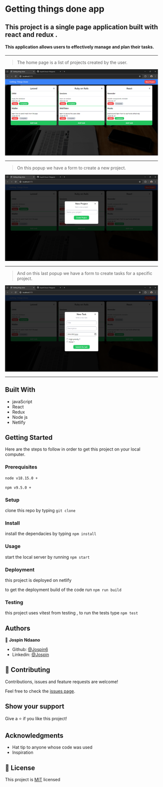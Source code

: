 # Getting things done app
##  This project is a single page application built with react and redux .
#### This application allows users to effectively manage and plan their tasks.
<hr />

> The home page is a list of projects created by the user.

![screenshot](./home.png)

<hr />

> On this popup we have a form to create a new project.

![screenshot](./create_project.png)

<hr />

> And on this last popup we have a form to create tasks for a specific project.

![screenshot](./create_task.png)

<hr />

## Built With

- javaScript
- React
- Redux
- Node js
- Netlify

<!-- ## Live Demo

[Live Demo Link](https://filmsfusion.netlify.app/) -->

## Getting Started

Here are the steps to follow in order to get this project on your local computer.

### Prerequisites

`node v18.15.0 +`

`npm v9.5.0 +`

### Setup

clone this repo by typing `git clone`

### Install

install the dependacies by typing `npm install`

### Usage

start the local server by running `npm start`

### Deployment

this project is deployed on netlify

to get the deployment build of the code run `npm run build`

### Testing

this project uses vitest from testing , to run the tests type `npm test` 

## Authors

👤 **Jospin Ndaano**

- Github: [@Jospin6](https://github.com/Jospin6)
- Linkedin: [@Jospin](https://www.linkedin.com/in/jospin-ndagano-8474b7267/)

## 🤝 Contributing

Contributions, issues and feature requests are welcome!

Feel free to check the [issues page](issues/).

## Show your support

Give a ⭐️ if you like this project!

## Acknowledgments

- Hat tip to anyone whose code was used
- Inspiration

## 📝 License

This project is [MIT](lic.url) licensed

